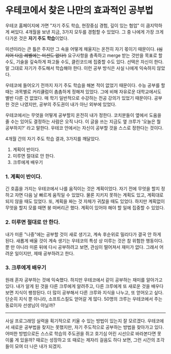 # 우테코에서 찾은 나만의 효과적인 공부법

우테코 홈페이지에 가면 "자기 주도 학습, 현장중심 경험, 깊이 있는 협업" 이 큼지막하게 써있다. 4개월을 보낸 지금, 3가지 모두를 경험할 수 있었다. 그 중 나에게 가장 크게 다가온 것은 **자기 주도 학습**이었다.

미션이라는 큰 틀은 주지만 그 속을 어떻게 채울지는 온전히 자기 몫이기 때문이다. ~~(심지어 다음 레벨에는 미션도 없다!)~~ 요구사항을 충족하고 merge 받는 것만을 목표로 할 수도, 기술을 깊숙하게 파고들 수도, 클린코드에 집중할 수도 있다. 선택은 자신이 한다. 말 그대로 자기가 주도해서 학습해야 한다. 이런 공부 방식은 사실 나에게 익숙하지 않았다.

우테코에 들어오기 전까지 자기 주도 학습을 해본 적이 없었기 때문이다. 수능 공부를 할 때는 과목별로 커리큘럼이 촘촘하게 정해져 있었다. 그에 비해 자유로운 대학교에서도 별반 다른 건 없었다. 매 학기 일반적으로 수강하는 전공 강의가 있었기 때문이다. 공부한 것은 나였지만, 공부의 주도권이 내가 아닌 외부에 있었다.

우테코에서는 무엇을 어떻게 공부할지 온전히 내가 정한다. 코치분들이 옆에서 도움을 줄 수는 있어도 결정하는 사람은 오직 나다. 이 글을 쓰는 지금도 옆 크루가 '오늘은 뭘 공부하지?' 라고 말한다. 우테코 안에서는 자신이 공부할 것을 스스로 정한다는 것이다.



4개월 간의 자기 주도 학습 결과, 3가지를 깨달았다.

1. 계획이 반이다.
2. 미루면 절대로 안 한다.
3. 크루에게 배우기



### 1. 계획이 반이다.

긴 호흡을 가지는 우테코에서 나를 움직이는 것은 계획이었다. 자기 전에 무엇을 할지 정하고 자면 다음 날 빠르게 움직일 수 있었다. 물론 지키지 못하는 계획도 있고, 계획대로 되지 않을 때도 있었다. 또, 계획을 짜는 것 자체가 귀찮을 때도 있었다. 하지만 계획없이 무엇을 할지 모를 때면 붕 떠버리곤 했다. 계획이 있어야 해야 할 일에 집중할 수 있었다.

### 2. 미루면 절대로 안 한다. 

내가 미룬 "나중"에는 공부할 것이 새로 생기고, 계속 후순위로 밀리다가 결국 안 하게 된다. 새롭게 배울 것이 계속 생기는 우테코의 특성 상 미루는 것은 참 위험한 행동이다. 뿐 만 아니라 미룬 뒤에 다시 공부하려고 보면, 관심이  떨어져서 재미가 없다. 그래서 어려운 일이지만, 제때 공부하려고 한다.

### 3. 크루에게 배우기

원래 혼자 공부하는 것에 익숙했다. 하지만 우테코에서 같이 공부하는 재미를 알아가고 있다. 내가 알게 된 것을 다른 크루에게 알려주고, 다른 크루에게 또 새로운 것을 배우다 보면 지식이 팽창된다. 더 많이 공부해서 다른 크루와 지식을 나누고, 또 얻어오고 싶다. 단순히 지식 뿐 아니라, 소프트스킬도 얻어갈 게 많다. 50명의 크루는 우테코에서 주는 동료이자 선생님이 아닐까?

---

사실 프로그래밍 실력을 획기적으로 키울 수 있는 방법이 있는지 잘 모르겠다.
우테코에서 새로운 공부법을 찾지는 못했지만, 자기 주도적으로 공부하는 방법을 찾아가고 있다.
어떠한 방법으로든 스스로 학습의 주도권을 쥐고 호기심 어린 시선으로 바라본다면 못 이룰 게 있을까?
때로는 성장하고 또 때로는 제자리 걸음도 하다 보면, 그런 시간의 조각들이 모여 더 나은 내가 되겠지.





